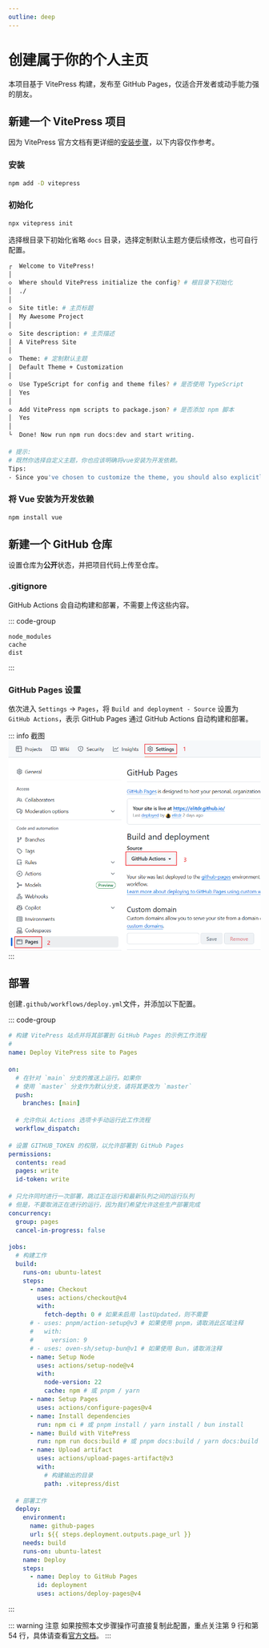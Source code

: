 ```yaml
---
outline: deep
---
```


# 创建属于你的个人主页

本项目基于 VitePress 构建，发布至 GitHub Pages，仅适合开发者或动手能力强的朋友。

## 新建一个 VitePress 项目

因为 VitePress 官方文档有更详细的[安装步骤](https://vitepress.dev/zh/guide/getting-started)，以下内容仅作参考。

### 安装

```sh
npm add -D vitepress
```

### 初始化

```sh
npx vitepress init
```

选择根目录下初始化省略 `docs` 目录，选择定制默认主题方便后续修改，也可自行配置。

```sh {3-4,12-13}
┌  Welcome to VitePress!
│
◇  Where should VitePress initialize the config? # 根目录下初始化
│  ./
│
◇  Site title: # 主页标题
│  My Awesome Project
│
◇  Site description: # 主页描述
│  A VitePress Site
│
◇  Theme: # 定制默认主题
│  Default Theme + Customization
│
◇  Use TypeScript for config and theme files? # 是否使用 TypeScript
│  Yes
│
◇  Add VitePress npm scripts to package.json? # 是否添加 npm 脚本
│  Yes
│
└  Done! Now run npm run docs:dev and start writing.

# 提示:
# 既然你选择自定义主题，你也应该明确将vue安装为开发依赖。
Tips:
- Since you've chosen to customize the theme, you should also explicitly install vue as a dev dependency.
```

### 将 Vue 安装为开发依赖

```sh
npm install vue
```

## 新建一个 GitHub 仓库

设置仓库为**公开**状态，并把项目代码上传至仓库。

### .gitignore

GitHub Actions 会自动构建和部署，不需要上传这些内容。

::: code-group

```[.gitignore]
node_modules
cache
dist
```

:::

### GitHub Pages 设置

依次进入 `Settings` -> `Pages`，将 `Build and deployment - Source` 设置为 `GitHub Actions`，表示 GitHub Pages 通过 GitHub Actions 自动构建和部署。

::: info 截图
![GitHub Pages 设置](./0.png)
:::

## 部署

创建`.github/workflows/deploy.yml`文件，并添加以下配置。

::: code-group

```yaml [.github/workflows/deploy.yml] {9,54}
# 构建 VitePress 站点并将其部署到 GitHub Pages 的示例工作流程
#
name: Deploy VitePress site to Pages

on:
  # 在针对 `main` 分支的推送上运行。如果你
  # 使用 `master` 分支作为默认分支，请将其更改为 `master`
  push:
    branches: [main]

  # 允许你从 Actions 选项卡手动运行此工作流程
  workflow_dispatch:

# 设置 GITHUB_TOKEN 的权限，以允许部署到 GitHub Pages
permissions:
  contents: read
  pages: write
  id-token: write

# 只允许同时进行一次部署，跳过正在运行和最新队列之间的运行队列
# 但是，不要取消正在进行的运行，因为我们希望允许这些生产部署完成
concurrency:
  group: pages
  cancel-in-progress: false

jobs:
  # 构建工作
  build:
    runs-on: ubuntu-latest
    steps:
      - name: Checkout
        uses: actions/checkout@v4
        with:
          fetch-depth: 0 # 如果未启用 lastUpdated，则不需要
      # - uses: pnpm/action-setup@v3 # 如果使用 pnpm，请取消此区域注释
      #   with:
      #     version: 9
      # - uses: oven-sh/setup-bun@v1 # 如果使用 Bun，请取消注释
      - name: Setup Node
        uses: actions/setup-node@v4
        with:
          node-version: 22
          cache: npm # 或 pnpm / yarn
      - name: Setup Pages
        uses: actions/configure-pages@v4
      - name: Install dependencies
        run: npm ci # 或 pnpm install / yarn install / bun install
      - name: Build with VitePress
        run: npm run docs:build # 或 pnpm docs:build / yarn docs:build / bun run docs:build
      - name: Upload artifact
        uses: actions/upload-pages-artifact@v3
        with:
          # 构建输出的目录
          path: .vitepress/dist

  # 部署工作
  deploy:
    environment:
      name: github-pages
      url: ${{ steps.deployment.outputs.page_url }}
    needs: build
    runs-on: ubuntu-latest
    name: Deploy
    steps:
      - name: Deploy to GitHub Pages
        id: deployment
        uses: actions/deploy-pages@v4
```

:::

::: warning 注意
如果按照本文步骤操作可直接复制此配置，重点关注第 9 行和第 54 行，具体请查看[官方文档](https://vitepress.dev/zh/guide/deploy)。
:::
